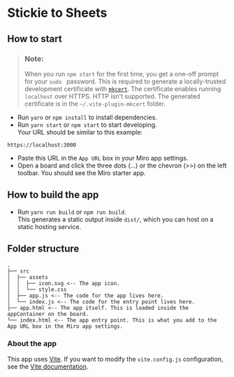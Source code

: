 # Stickie to Sheets

## How to start

> ### Note:
>
> When you run `npm start` for the first time, you get a one-off prompt for your `sudo ` password.
> This is required to generate a locally-trusted development certificate with [`mkcert`](https://github.com/FiloSottile/mkcert).
> The certificate enables running `localhost` over HTTPS. HTTP isn't supported.
> The generated certificate is in the `~/.vite-plugin-mkcert` folder.

- Run `yarn` or `npm install` to install dependencies.
- Run `yarn start` or `npm start` to start developing. \
  Your URL should be similar to this example:

```
https://localhost:3000
```

- Paste this URL in the `App URL` box in your Miro app settings.
- Open a board and click the three dots (...) or the chevron (>>) on the left
  toolbar. You should see the Miro starter app.

## How to build the app

- Run `yarn run build` or `npm run build`. \
  This generates a static output inside `dist/`, which you can host on a static hosting service.

## Folder structure

```
.
├── src
│  ├── assets
│  │  ├── icon.svg <-- The app icon.
│  │  └── style.css
│  ├── app.js <-- The code for the app lives here.
│  └── index.js <-- The code for the entry point lives here.
├── app.html <-- The app itself. This is loaded inside the appContainer on the board.
└── index.html <-- The app entry point. This is what you add to the App URL box in the Miro app settings.
```

### About the app

This app uses [Vite](https://vitejs.dev/).
If you want to modify the `vite.config.js` configuration, see the [Vite documentation](https://vitejs.dev/guide/).

